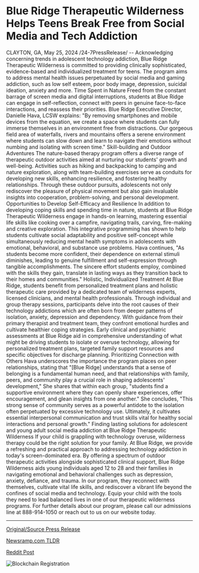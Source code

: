 # Blue Ridge Therapeutic Wilderness Helps Teens Break Free from Social Media and Tech Addiction

CLAYTON, GA, May 25, 2024 /24-7PressRelease/ -- Acknowledging concerning trends in adolescent technology addiction, Blue Ridge Therapeutic Wilderness is committed to providing clinically sophisticated, evidence-based and individualized treatment for teens. The program aims to address mental health issues perpetuated by social media and gaming addiction, such as low self esteem, poor body image, depression, suicidal ideation, anxiety and more.  Time Spent in Nature   Freed from the constant barrage of screen media and digital interruptions, students at Blue Ridge can engage in self-reflection, connect with peers in genuine face-to-face interactions, and reassess their priorities.  Blue Ridge Executive Director, Danielle Hava, LCSW explains: "By removing smartphones and mobile devices from the equation, we create a space where students can fully immerse themselves in an environment free from distractions. Our gorgeous field area of waterfalls, rivers and mountains offers a serene environment where students can slow down and learn to navigate their emotions without numbing and isolating with screen time."  Skill-building and Outdoor Adventures  The nature-based therapy program offers a diverse range of therapeutic outdoor activities aimed at nurturing our students' growth and well-being. Activities such as hiking and backpacking to camping and nature exploration, along with team-building exercises serve as conduits for developing new skills, enhancing resilience, and fostering healthy relationships.  Through these outdoor pursuits, adolescents not only rediscover the pleasure of physical movement but also gain invaluable insights into cooperation, problem-solving, and personal development.   Opportunities to Develop Self-Efficacy and Resilience  In addition to developing coping skills and spending time in nature, students at Blue Ridge Therapeutic Wilderness engage in hands-on learning, mastering essential life skills like cooking over a campfire, navigating trails, carving, fire-making and creative exploration. This integrative programming has shown to help students cultivate social adaptability and positive self-concept while simultaneously reducing mental health symptoms in adolescents with emotional, behavioral, and substance use problems.  Hava continues, "As students become more confident, their dependence on external stimuli diminishes, leading to genuine fulfillment and self-expression through tangible accomplishments. The sincere effort students employ, combined with the skills they gain, translate in lasting ways as they transition back to their homes and communities."  Holistic, Individualized Treatment  At Blue Ridge, students benefit from personalized treatment plans and holistic therapeutic care provided by a dedicated team of wilderness experts, licensed clinicians, and mental health professionals. Through individual and group therapy sessions, participants delve into the root causes of their technology addictions which are often born from deeper patterns of isolation, anxiety, depression and dependency. With guidance from their primary therapist and treatment team, they confront emotional hurdles and cultivate healthier coping strategies.  Early clinical and psychiatric assessments at Blue Ridge aid in comprehensive understanding of what might be driving students to isolate or overuse technology, allowing for personalized treatment plans, targeted family support resources and specific objectives for discharge planning.  Prioritizing Connection with Others  Hava underscores the importance the program places on peer relationships, stating that "[Blue Ridge] understands that a sense of belonging is a fundamental human need, and that relationships with family, peers, and community play a crucial role in shaping adolescents' development," She shares that within each group, "students find a supportive environment where they can openly share experiences, offer encouragement, and glean insights from one another."  She concludes, "This strong sense of community serves as a powerful antidote to the isolation often perpetuated by excessive technology use. Ultimately, it cultivates essential interpersonal communication and trust skills vital for healthy social interactions and personal growth."  Finding lasting solutions for adolescent and young adult social media addiction at Blue Ridge Therapeutic Wilderness  If your child is grappling with technology overuse, wilderness therapy could be the right solution for your family.  At Blue Ridge, we provide a refreshing and practical approach to addressing technology addiction in today's screen-dominated era. By offering a spectrum of outdoor therapeutic activities alongside sophisticated clinical support, Blue Ridge Wilderness aids young individuals aged 12 to 28 and their families in navigating emotional and behavioral challenges such as depression, anxiety, defiance, and trauma. In our program, they reconnect with themselves, cultivate vital life skills, and rediscover a vibrant life beyond the confines of social media and technology.  Equip your child with the tools they need to lead balanced lives in one of our therapeutic wilderness programs. For further details about our program, please call our admissions line at 888-914-1050 or reach out to us on our website today. 

---

[Original/Source Press Release](https://www.24-7pressrelease.com/press-release/511140/blue-ridge-therapeutic-wilderness-helps-teens-break-free-from-social-media-and-tech-addiction)
                    

[Newsramp.com TLDR](https://newsramp.com/curated-news/nature-based-therapy-program-tackles-adolescent-technology-addiction/ce3ec2b1a7135eb542915ca557766364) 

 



[Reddit Post](https://www.reddit.com/r/newsramp/comments/1d11jkr/naturebased_therapy_program_tackles_adolescent/) 



![Blockchain Registration](https://cdn.newsramp.app/24-7PressRelease/qrcode/245/25/hikeeU4I.webp)